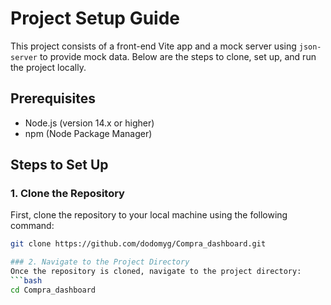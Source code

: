 # Project Setup Guide

This project consists of a front-end Vite app and a mock server using `json-server` to provide mock data. Below are the steps to clone, set up, and run the project locally.

## Prerequisites

- Node.js (version 14.x or higher)
- npm (Node Package Manager)

## Steps to Set Up

### 1. Clone the Repository

First, clone the repository to your local machine using the following command:

```bash
git clone https://github.com/dodomyg/Compra_dashboard.git

### 2. Navigate to the Project Directory
Once the repository is cloned, navigate to the project directory:
```bash
cd Compra_dashboard
